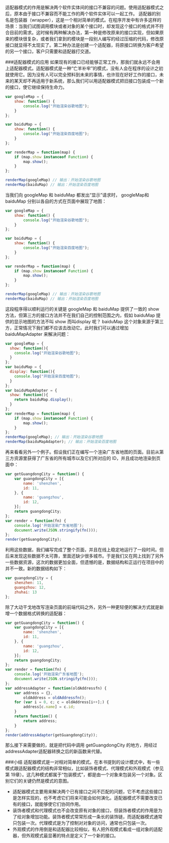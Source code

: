 适配器模式的作用是解决两个软件实体间的接口不兼容的问题。使用适配器模式之后，原本由于接口不兼容而不能工作的两个软件实体可以一起工作。
适配器的别名是包装器（wrapper），这是一个相对简单的模式。在程序开发中有许多这样的场景：当我们试图调用模块或者对象的某个接口时，却发现这个接口的格式并不符合目前的需求。这时候有两种解决办法，第一种是修改原来的接口实现，但如果原来的模块很复杂，或者我们拿到的模块是一段别人编写的经过压缩的代码，修改原接口就显得不太现实了。第二种办法是创建一个适配器，将原接口转换为客户希望的另一个接口，客户只需要和适配器打交道。

###适配器模式的应用
如果现有的接口已经能够正常工作，那我们就永远不会用上适配器模式。适配器模式是一种“亡羊补牢”的模式，没有人会在程序的设计之初就使用它。因为没有人可以完全预料到未来的事情，也许现在好好工作的接口，未来的某天却不再适用于新系统，那么我们可以用适配器模式把旧接口包装成一个新的接口，使它继续保持生命力。

```javascript
var googleMap = {
    show: function() {
        console.log("开始渲染谷歌地图");
    }
};

var baiduMap = {
    show: function() {
        console.log("开始渲染百度地图");
    }
};

var renderMap = function(map) {
    if (map.show instanceof Function) {
        map.show();
    }
};

renderMap(googleMap) // 输出：开始渲染谷歌地图
renderMap(baiduMap) // 输出：开始渲染百度地图
```
当我们向 googleMap 和 baiduMap 都发出“显示”请求时， googleMap和 baiduMap 分别以各自的方式在页面中展现了地图：
```javascript
var googleMap = {
    show: function() {
        console.log("开始渲染谷歌地图");
    }
};

var baiduMap = {
    show: function() {
        console.log("开始渲染百度地图");
    }
};

var renderMap = function(map) {
    if (map.show instanceof Function) {
        map.show();
    }
};

renderMap(googleMap) // 输出：开始渲染谷歌地图
renderMap(baiduMap) // 输出：开始渲染百度地图
```
这段程序得以顺利运行的关键是 googleMap 和 baiduMap 提供了一致的 show 方法，但第三方的接口方法并不在我们自己的控制范围之内，假如 baiduMap 提供的显示地图的方法不叫 show 而叫display 呢？
baiduMap 这个对象来源于第三方，正常情况下我们都不应该去改动它。此时我们可以通过增加 baiduMapAdapter 来解决问题：

```javascript
var googleMap = {
  show: function(){
    console.log("开始渲染谷歌地图");
  }
};
var baiduMap = {
  display: function(){
    console.log("开始渲染百度地图");
  }
};
var baiduMapAdapter = {
  show: function(){
    return baiduMap.display();
  }
};
var renderMap = function(map) {
    if (map.show instanceof Function) {
        map.show();
    }
};
renderMap(googleMap); // 输出：开始渲染谷歌地图
renderMap(baiduMapAdapter); // 输出：开始渲染百度地图
```

再来看看另外一个例子。假设我们正在编写一个渲染广东省地图的页面。目前从第三方资源里获得了广东省的所有城市以及它们所对应的 ID，并且成功地渲染到页面中：

```javascript
var getGuangdongCity = function() {
    var guangdongCity = [{
        name: 'shenzhen',
        id: 11,
    }, {
        name: 'guangzhou',
        id: 12,
    }];
    return guangdongCity;
};
var render = function(fn) {
    console.log('开始渲染广东省地图');
    document.write(JSON.stringify(fn()));
};
render(getGuangdongCity);
```

利用这些数据，我们编写完成了整个页面，并且在线上稳定地运行了一段时间。但后来发现这些数据不太可靠，里面还缺少很多城市。于是我们又在网上找到了另外一些数据资源，这次的数据更加全面，但遗憾的是，数据结构和正运行在项目中的并不一致。新的数据结构如下：

```javascript
var guangdongCity = {
    shenzhen: 11,
    guangzhou: 12,
    zhuhai: 13
};
```

除了大动干戈地改写渲染页面的前端代码之外，另外一种更轻便的解决方式就是新增一个数据格式转换的适配器：

```javascript
var getGuangdongCity = function() {
    var guangdongCity = [{
        name: 'shenzhen',
        id: 11,
    }, {
        name: 'guangzhou',
        id: 12,
    }];
    return guangdongCity;
};
var render = function(fn) {
    console.log('开始渲染广东省地图');
    document.write(JSON.stringify(fn()));
};
var addressAdapter = function(oldAddressfn) {
    var address = {},
        oldAddress = oldAddressfn();
    for (var i = 0, c; c = oldAddress[i++];) {
        address[c.name] = c.id;
    }
    return function() {
        return address;
    }
};
render(addressAdapter(getGuangdongCity));
```

那么接下来需要做的，就是把代码中调用 getGuangdongCity 的地方，用经过 addressAdapter适配器转换之后的新函数来代替。

###小结
适配器模式是一对相对简单的模式。在本书提到的设计模式中，有一些模式跟适配器模式的结构非常相似，比如装饰者模式、代理模式和外观模式（参见第 19章）。这几种模式都属于“包装模式”，都是由一个对象来包装另一个对象。区别它们的关键仍然是模式的意图。
- 适配器模式主要用来解决两个已有接口之间不匹配的问题，它不考虑这些接口是怎样实现的，也不考虑它们将来可能会如何演化。适配器模式不需要改变已有的接口，就能够使它们协同作用。
- 装饰者模式和代理模式也不会改变原有对象的接口，但装饰者模式的作用是为了给对象增加功能。装饰者模式常常形成一条长的装饰链，而适配器模式通常只包装一次。代理模式是为了控制对对象的访问，通常也只包装一次。
- 外观模式的作用倒是和适配器比较相似，有人把外观模式看成一组对象的适配器，但外观模式最显著的特点是定义了一个新的接口。
